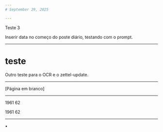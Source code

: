 ```yaml
---
# September 29, 2025

---
```


Teste 3

Inserir data no começo do poste diário, testando com o prompt.

---

# teste

Outro teste para o OCR e o zettel-update.

---

[Página em branco]

---

1961 62

1961 62

---

•